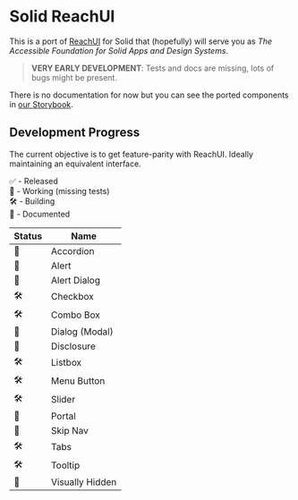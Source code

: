 # Solid ReachUI

This is a port of [ReachUI](https://reach.tech) for Solid that (hopefully) will serve you as _The Accessible Foundation for Solid Apps and Design Systems_.

> **VERY EARLY DEVELOPMENT**: Tests and docs are missing, lots of bugs might be present.

There is no documentation for now but you can see the ported components in [our Storybook](https://pablo-abc.github.io/solid-reach).

## Development Progress

The current objective is to get feature-parity with ReachUI. Ideally maintaining an equivalent interface.

✅ - Released<br/>
💪 - Working (missing tests)<br/>
🛠 - Building<br/>
📝 - Documented<br/>

| Status | Name            |
|--------|-----------------|
| 💪     | Accordion       |
| 💪     | Alert           |
| 💪     | Alert Dialog    |
| 🛠      | Checkbox        |
| 🛠      | Combo Box       |
| 💪     | Dialog (Modal)  |
| 💪     | Disclosure      |
| 🛠      | Listbox         |
| 🛠      | Menu Button     |
| 🛠      | Slider          |
| 💪     | Portal          |
| 💪     | Skip Nav        |
| 🛠      | Tabs            |
| 🛠      | Tooltip         |
| 💪     | Visually Hidden |
